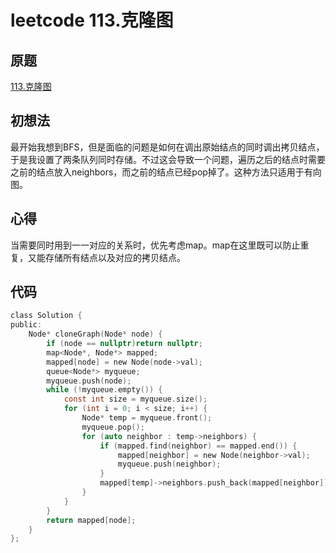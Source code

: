 # leetcode 113.克隆图

## 原题

[113.克隆图](https://leetcode-cn.com/problems/clone-graph/)

## 初想法

最开始我想到BFS，但是面临的问题是如何在调出原始结点的同时调出拷贝结点，于是我设置了两条队列同时存储。不过这会导致一个问题，遍历之后的结点时需要之前的结点放入neighbors，而之前的结点已经pop掉了。这种方法只适用于有向图。

## 心得

当需要同时用到一一对应的关系时，优先考虑map。map在这里既可以防止重复，又能存储所有结点以及对应的拷贝结点。

## 代码

```C
class Solution {
public:
    Node* cloneGraph(Node* node) {
        if (node == nullptr)return nullptr;
        map<Node*, Node*> mapped;
        mapped[node] = new Node(node->val);
        queue<Node*> myqueue;
        myqueue.push(node);
        while (!myqueue.empty()) {
            const int size = myqueue.size();
            for (int i = 0; i < size; i++) {
                Node* temp = myqueue.front();
                myqueue.pop();
                for (auto neighbor : temp->neighbors) {
                    if (mapped.find(neighbor) == mapped.end()) {
                        mapped[neighbor] = new Node(neighbor->val);
                        myqueue.push(neighbor);
                    }
                    mapped[temp]->neighbors.push_back(mapped[neighbor]);
                }
            }
        }
        return mapped[node];
    }
};
